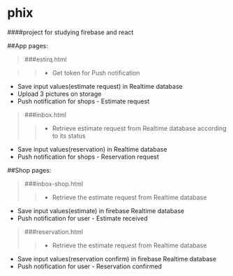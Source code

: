 # phix

####project for studying firebase and react

##App pages:

>###estirq.html
  
>>* Get token for Push notification
* Save input values(estimate request) in Realtime database
* Upload 3 pictures on storage
* Push notification for shops - Estimate request  
  
>###inbox.html
>>* Retrieve estimate request from Realtime database according to its status
* Save input values(reservation) in Realtime database
* Push notification for shops - Reservation request

##Shop pages:

>###inbox-shop.html
>>* Retrieve the estimate request from Realtime database
* Save input values(estimate) in firebase Realtime database
* Push notification for user - Estimate received

>###reservation.html
>>* Retrieve the estimate request from Realtime database
* Save input values(reservation confirm) in firebase Realtime database
* Push notification for user - Reservation confirmed
